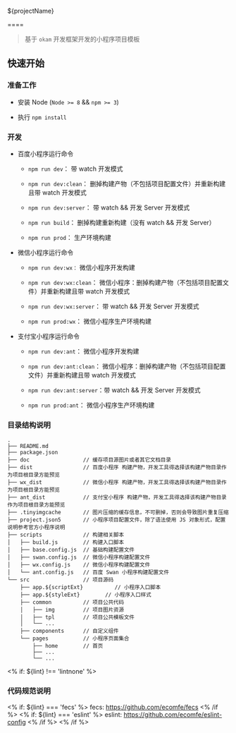 ${projectName}

====

> 基于 `okam` 开发框架开发的小程序项目模板

## 快速开始

### 准备工作

* 安装 Node (`Node >= 8` && `npm >= 3`)

* 执行 `npm install`

### 开发

* 百度小程序运行命令

    * `npm run dev`：           带 watch 开发模式

    * `npm run dev:clean`：     删掉构建产物（不包括项目配置文件）并重新构建且带 watch 开发模式

    * `npm run dev:server`：    带 watch && 开发 Server 开发模式

    * `npm run build`：         删掉构建重新构建（没有 watch && 开发 Server）

    * `npm run prod`：          生产环境构建

* 微信小程序运行命令

    * `npm run dev:wx：`        微信小程序开发构建

    * `npm run dev:wx:clean`：  微信小程序：删掉构建产物（不包括项目配置文件）并重新构建且带 watch 开发模式

    * `npm run dev:wx:server`： 带 watch && 开发 Server 开发模式

    * `npm run prod:wx`：       微信小程序生产环境构建

* 支付宝小程序运行命令

    * `npm run dev:ant`：       微信小程序开发构建

    * `npm run dev:ant:clean`： 微信小程序：删掉构建产物（不包括项目配置文件）并重新构建且带 watch 开发模式

    * `npm run dev:ant:server`：带 watch && 开发 Server 开发模式

    * `npm run prod:ant`：      微信小程序生产环境构建

### 目录结构说明

```
.
├── README.md
├── package.json
├── doc                 // 缓存项目源图片或者其它文档目录
├── dist                // 百度小程序 构建产物，开发工具得选择该构建产物目录作为项目根目录方能预览
├── wx_dist             // 微信小程序 构建产物，开发工具得选择该构建产物目录作为项目根目录方能预览
├── ant_dist            // 支付宝小程序 构建产物，开发工具得选择该构建产物目录作为项目根目录方能预览
├── .tinyimgcache       // 图片压缩的缓存信息，不可删掉，否则会导致图片重复压缩
├── project.json5       // 小程序项目配置文件，除了语法使用 JS 对象形式，配置说明参考官方小程序说明
├── scripts             // 构建相关脚本
│   ├── build.js        // 构建入口脚本
│   ├── base.config.js  // 基础构建配置文件
│   ├── swan.config.js  // 微信小程序构建配置文件
│   ├── wx.config.js    // 微信小程序构建配置文件
│   └── ant.config.js   // 百度 Swan 小程序构建配置文件
└── src                 // 项目源码
    ├── app.${scriptExt}          // 小程序入口脚本
    ├── app.${styleExt}        // 小程序入口样式
    ├── common          // 项目公共代码
    │   ├── img         // 项目图片资源
    │   ├── tpl         // 项目公共模板文件
    │   └── ...
    ├── components      // 自定义组件
    └── pages           // 小程序页面集合
        ├── home        // 首页
        ├── ...
        └── ...
```

<% if: ${lint} !== 'lintnone' %>
### 代码规范说明
<% if: ${lint} === 'fecs' %>
fecs: https://github.com/ecomfe/fecs
<% /if %>
<% if: ${lint} === 'eslint' %>
eslint: https://github.com/ecomfe/eslint-config
<% /if %>
<% /if %>
